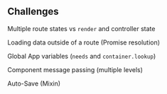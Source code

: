 ## Challenges

  Multiple route states vs `render` and controller state

  Loading data outside of a route (Promise resolution)

  Global App variables (`needs` and `container.lookup`)

  Component message passing (multiple levels)

  Auto-Save (Mixin)
